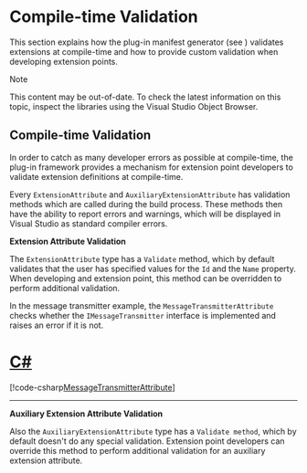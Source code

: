 Compile-time Validation
=====
This section explains how the plug-in manifest generator (see ) validates extensions at compile-time and how to provide custom validation when developing extension points.

> [!NOTE]
> This content may be out-of-date. To check the latest information on this topic, inspect the libraries using the Visual Studio Object Browser.


Compile-time Validation
------
In order to catch as many developer errors as possible at compile-time, the plug-in framework provides a mechanism for extension point developers to validate extension definitions at compile-time.

Every `ExtensionAttribute` and `AuxiliaryExtensionAttribute` has validation methods which are called during the build process. These methods then have the ability to report errors and warnings, which will be displayed in Visual Studio as standard compiler errors.

**Extension Attribute Validation**

The `ExtensionAttribute` type has a `Validate` method, which by default validates that the user has specified values for the `Id` and the `Name` property. When developing and extension point, this method can be overridden to perform additional validation.

In the message transmitter example, the `MessageTransmitterAttribute` checks whether the `IMessageTransmitter` interface is implemented and raises an error if it is not.

# [C#](#tab/tabid-1)
[!code-csharp[MessageTransmitterAttribute](code_samples/MessageTransmitterAttribute.cs#L11-L55)]
***

**Auxiliary Extension Attribute Validation**

Also the `AuxiliaryExtensionAttribute` type has a `Validate method`, which by default doesn't do any special validation. Extension point developers can override this method to perform additional validation for an auxiliary extension attribute.